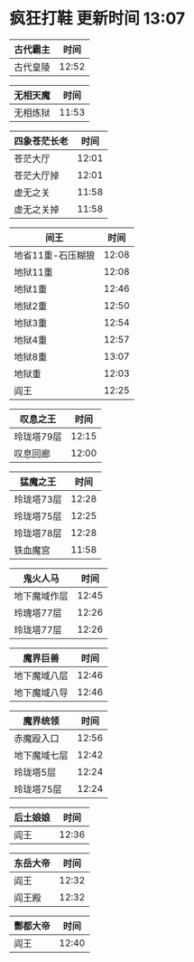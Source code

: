 # 疯狂打鞋 更新时间 13:07

| 古代霸主   | 时间    |
|--------|-------|
| 古代皇陵 | 12:52 |

| 无相天魔   | 时间    |
|--------|-------|
| 无相炼狱 | 11:53 |

| 四象苍茫长老   | 时间    |
|--------|-------|
| 苍茫大厅 | 12:01 |
| 苍茫大厅掉 | 12:01 |
| 虚无之关 | 11:58 |
| 虚无之关掉 | 11:58 |

| 间王   | 时间    |
|--------|-------|
| 地省11重-石压糊狼 | 12:08 |
| 地狱11重 | 12:08 |
| 地狱1重 | 12:46 |
| 地狱2重 | 12:50 |
| 地狱3重 | 12:54 |
| 地狱4重 | 12:57 |
| 地狱8重 | 13:07 |
| 地狱重 | 12:03 |
| 阎王 | 12:25 |

| 叹息之王   | 时间    |
|--------|-------|
| 玲珑塔79层 | 12:15 |
| 叹息回廊 | 12:00 |

| 猛魔之王   | 时间    |
|--------|-------|
| 玲珑塔73层 | 12:28 |
| 玲珑塔75层 | 12:25 |
| 玲珑塔78层 | 12:28 |
| 铁血魔宫 | 11:58 |

| 鬼火人马   | 时间    |
|--------|-------|
| 地下魔域作层 | 12:45 |
| 玲瑰塔77层 | 12:26 |
| 玲珑塔77层 | 12:26 |

| 魔界巨兽   | 时间    |
|--------|-------|
| 地下魔域八层 | 12:46 |
| 地下魔域八导 | 12:46 |

| 魔界统领   | 时间    |
|--------|-------|
| 赤魔殴入口 | 12:56 |
| 地下魔域七层 | 12:42 |
| 玲珑塔5层 | 12:24 |
| 玲珑塔75层 | 12:24 |

| 后土娘娘   | 时间    |
|--------|-------|
| 阎王 | 12:36 |

| 东岳大帝   | 时间    |
|--------|-------|
| 阎王 | 12:32 |
| 阎王殿 | 12:32 |

| 酆都大帝   | 时间    |
|--------|-------|
| 阎王 | 12:40 |